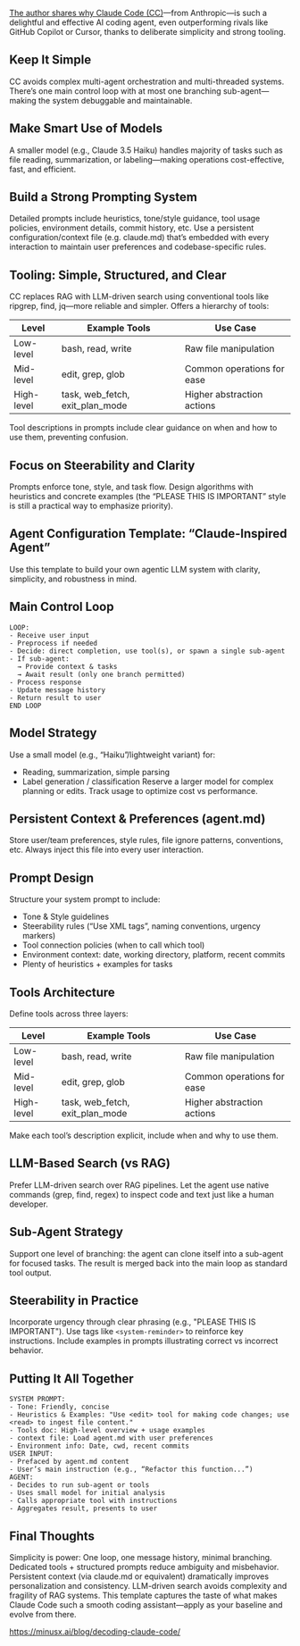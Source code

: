 
[The author shares why Claude Code (CC)](https://minusx.ai/blog/decoding-claude-code/)—from Anthropic—is such a delightful and effective AI coding agent, even outperforming rivals like GitHub Copilot or Cursor, thanks to deliberate simplicity and strong tooling.

## Keep It Simple

CC avoids complex multi-agent orchestration and multi-threaded systems. There’s one main control loop with at most one branching sub-agent—making the system debuggable and maintainable.

## Make Smart Use of Models

A smaller model (e.g., Claude 3.5 Haiku) handles majority of tasks such as file reading, summarization, or labeling—making operations cost-effective, fast, and efficient.

## Build a Strong Prompting System

Detailed prompts include heuristics, tone/style guidance, tool usage policies, environment details, commit history, etc. Use a persistent configuration/context file (e.g. claude.md) that’s embedded with every interaction to maintain user preferences and codebase-specific rules.

## Tooling: Simple, Structured, and Clear

CC replaces RAG with LLM-driven search using conventional tools like ripgrep, find, jq—more reliable and simpler. Offers a hierarchy of tools:

| Level | Example Tools | Use Case |
| --- | --- | --- |
| Low-level | bash, read, write | Raw file manipulation |
| Mid-level | edit, grep, glob | Common operations for ease |
| High-level | task, web_fetch, exit_plan_mode | Higher abstraction actions |
Tool descriptions in prompts include clear guidance on when and how to use them, preventing confusion.

## Focus on Steerability and Clarity

Prompts enforce tone, style, and task flow. Design algorithms with heuristics and concrete examples (the “PLEASE THIS IS IMPORTANT” style is still a practical way to emphasize priority).

## Agent Configuration Template: “Claude-Inspired Agent”

Use this template to build your own agentic LLM system with clarity, simplicity, and robustness in mind.

## Main Control Loop

```
LOOP:
- Receive user input
- Preprocess if needed
- Decide: direct completion, use tool(s), or spawn a single sub-agent
- If sub-agent: 
  → Provide context & tasks
  → Await result (only one branch permitted)
- Process response
- Update message history
- Return result to user
END LOOP
```


## Model Strategy

Use a small model (e.g., “Haiku”/lightweight variant) for: 
- Reading, summarization, simple parsing
- Label generation / classification
Reserve a larger model for complex planning or edits. Track usage to optimize cost vs performance.

## Persistent Context & Preferences (agent.md)

Store user/team preferences, style rules, file ignore patterns, conventions, etc. Always inject this file into every user interaction.

## Prompt Design

Structure your system prompt to include: 
- Tone & Style guidelines
- Steerability rules (“Use XML tags”, naming conventions, urgency markers)
- Tool connection policies (when to call which tool)
- Environment context: date, working directory, platform, recent commits
- Plenty of heuristics + examples for tasks

## Tools Architecture

Define tools across three layers:

| Level | Example Tools | Use Case |
| --- | --- | --- |
| Low-level | bash, read, write | Raw file manipulation |
| Mid-level | edit, grep, glob | Common operations for ease |
| High-level | task, web_fetch, exit_plan_mode | Higher abstraction actions |
Make each tool’s description explicit, include when and why to use them.

## LLM-Based Search (vs RAG)

Prefer LLM-driven search over RAG pipelines. Let the agent use native commands (grep, find, regex) to inspect code and text just like a human developer.

## Sub-Agent Strategy

Support one level of branching: the agent can clone itself into a sub-agent for focused tasks. The result is merged back into the main loop as standard tool output.

## Steerability in Practice

Incorporate urgency through clear phrasing (e.g., "PLEASE THIS IS IMPORTANT"). 
Use tags like `<system-reminder>` to reinforce key instructions. 
Include examples in prompts illustrating correct vs incorrect behavior.

## Putting It All Together

```
SYSTEM PROMPT: 
- Tone: Friendly, concise
- Heuristics & Examples: "Use <edit> tool for making code changes; use <read> to ingest file content."
- Tools doc: High-level overview + usage examples
- context file: Load agent.md with user preferences
- Environment info: Date, cwd, recent commits
USER INPUT: 
- Prefaced by agent.md content
- User’s main instruction (e.g., “Refactor this function...”)
AGENT: 
- Decides to run sub-agent or tools
- Uses small model for initial analysis
- Calls appropriate tool with instructions
- Aggregates result, presents to user
```

## Final Thoughts

Simplicity is power: One loop, one message history, minimal branching. Dedicated tools + structured prompts reduce ambiguity and misbehavior. Persistent context (via claude.md or equivalent) dramatically improves personalization and consistency. LLM-driven search avoids complexity and fragility of RAG systems. This template captures the taste of what makes Claude Code such a smooth coding assistant—apply as your baseline and evolve from there.

https://minusx.ai/blog/decoding-claude-code/